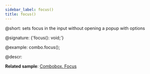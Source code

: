 ```yaml
---
sidebar_label: focus()
title: focus()
---          
```


@short: sets focus in the input without opening a popup with options

@signature: {'focus(): void;'}

@example:
combo.focus();

@descr:

**Related sample**: [Combobox. Focus](https://snippet.dhtmlx.com/hp6b5sxe)

[comment]: # (@related: combobox/work_with_combo.md#setting-focus)
